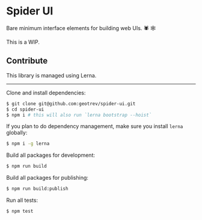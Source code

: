 # Spider UI

Bare minimum interface elements for building web UIs. 🕷 🕸

This is a WIP.

## Contribute

This library is managed using Lerna.

---

Clone and install dependencies:

```sh
$ git clone git@github.com:geotrev/spider-ui.git
$ cd spider-ui
$ npm i # this will also run `lerna bootstrap --hoist`
```

If you plan to do dependency management, make sure you install `lerna` globally:

```sh
$ npm i -g lerna
```

Build all packages for development:

```sh
$ npm run build
```

Build all packages for publishing:

```sh
$ npm run build:publish
```

Run all tests:

```sh
$ npm test
```

